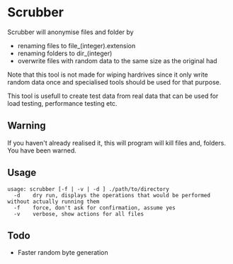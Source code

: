 # Scrubber

Scrubber will anonymise files and folder by

- renaming files to file_(integer).extension
- renaming folders to dir_(integer)
- overwrite files with random data to the same size as the original had

Note that this tool is not made for wiping hardrives since it only write random
data once and specialised tools should be used for that purpose.

This tool is usefull to create test data from real data that can be used for
load testing, performance testing etc.

## Warning ##

If you haven't already realised it, this will program will kill files and,
folders. You have been warned.


## Usage

```
usage: scrubber [-f | -v | -d ] ./path/to/directory
  -d	dry run, displays the operations that would be performed without actually running them
  -f	force, don't ask for confirmation, assume yes
  -v	verbose, show actions for all files
```

## Todo

- Faster random byte generation
